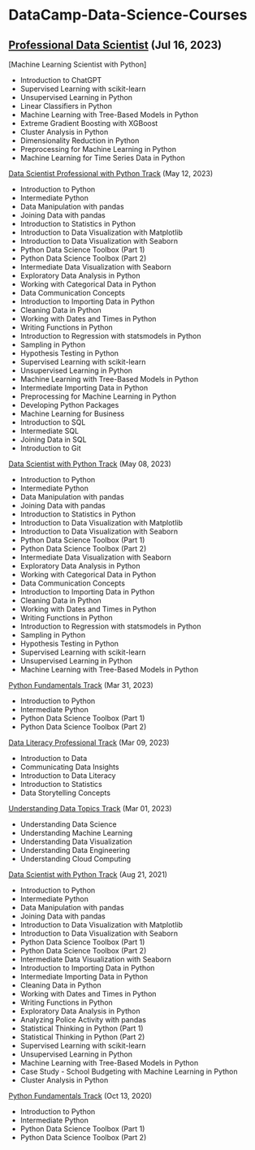 # DataCamp-Data-Science-Courses

## [Professional Data Scientist](https://www.datacamp.com/certificate/DS0027223843902) (Jul 16, 2023)

[Machine Learning Scientist with Python]
- Introduction to ChatGPT
- Supervised Learning with scikit-learn
- Unsupervised Learning in Python
- Linear Classifiers in Python
- Machine Learning with Tree-Based Models in Python
- Extreme Gradient Boosting with XGBoost
- Cluster Analysis in Python
- Dimensionality Reduction in Python
- Preprocessing for Machine Learning in Python
- Machine Learning for Time Series Data in Python


[Data Scientist Professional with Python Track](https://www.datacamp.com/statement-of-accomplishment/track/be7fb4dfa08d6ae8e527598c08ceefb41ced293c) (May 12, 2023)
- Introduction to Python
- Intermediate Python
- Data Manipulation with pandas
- Joining Data with pandas
- Introduction to Statistics in Python
- Introduction to Data Visualization with Matplotlib
- Introduction to Data Visualization with Seaborn
- Python Data Science Toolbox (Part 1)
- Python Data Science Toolbox (Part 2)
- Intermediate Data Visualization with Seaborn
- Exploratory Data Analysis in Python
- Working with Categorical Data in Python
- Data Communication Concepts
- Introduction to Importing Data in Python
- Cleaning Data in Python
- Working with Dates and Times in Python
- Writing Functions in Python
- Introduction to Regression with statsmodels in Python
- Sampling in Python
- Hypothesis Testing in Python
- Supervised Learning with scikit-learn
- Unsupervised Learning in Python
- Machine Learning with Tree-Based Models in Python
- Intermediate Importing Data in Python
- Preprocessing for Machine Learning in Python
- Developing Python Packages
- Machine Learning for Business
- Introduction to SQL
- Intermediate SQL
- Joining Data in SQL
- Introduction to Git

[Data Scientist with Python Track](https://www.datacamp.com/statement-of-accomplishment/track/b247b50ac0fa970c3a3d2ad52cb023a8645bde7d) (May 08, 2023)
- Introduction to Python
- Intermediate Python
- Data Manipulation with pandas
- Joining Data with pandas
- Introduction to Statistics in Python
- Introduction to Data Visualization with Matplotlib
- Introduction to Data Visualization with Seaborn
- Python Data Science Toolbox (Part 1)
- Python Data Science Toolbox (Part 2)
- Intermediate Data Visualization with Seaborn
- Exploratory Data Analysis in Python
- Working with Categorical Data in Python
- Data Communication Concepts
- Introduction to Importing Data in Python
- Cleaning Data in Python
- Working with Dates and Times in Python
- Writing Functions in Python
- Introduction to Regression with statsmodels in Python
- Sampling in Python
- Hypothesis Testing in Python
- Supervised Learning with scikit-learn
- Unsupervised Learning in Python
- Machine Learning with Tree-Based Models in Python

[Python Fundamentals Track](https://www.datacamp.com/statement-of-accomplishment/track/a2e6182ddc6366c9a92b1ff0fc55857697fd0423) (Mar 31, 2023)
- Introduction to Python
- Intermediate Python
- Python Data Science Toolbox (Part 1)
- Python Data Science Toolbox (Part 2)

[Data Literacy Professional Track](https://www.datacamp.com/statement-of-accomplishment/track/76a2ed00dc36c0c2e3bc70ca8cef151b6e4bf7c9) (Mar 09, 2023)
- Introduction to Data
- Communicating Data Insights
- Introduction to Data Literacy
- Introduction to Statistics
- Data Storytelling Concepts

[Understanding Data Topics Track](https://www.datacamp.com/statement-of-accomplishment/track/f072798631c605ec51de1f52e666a31d6aa7cf5f) (Mar 01, 2023)
- Understanding Data Science
- Understanding Machine Learning
- Understanding Data Visualization
- Understanding Data Engineering
- Understanding Cloud Computing

[Data Scientist with Python Track](https://www.datacamp.com/statement-of-accomplishment/track/3caa16282e27792da036d19b3d713ffef82c1958) (Aug 21, 2021)
- Introduction to Python
- Intermediate Python
- Data Manipulation with pandas
- Joining Data with pandas
- Introduction to Data Visualization with Matplotlib
- Introduction to Data Visualization with Seaborn
- Python Data Science Toolbox (Part 1)
- Python Data Science Toolbox (Part 2)
- Intermediate Data Visualization with Seaborn
- Introduction to Importing Data in Python
- Intermediate Importing Data in Python
- Cleaning Data in Python
- Working with Dates and Times in Python
- Writing Functions in Python
- Exploratory Data Analysis in Python
- Analyzing Police Activity with pandas
- Statistical Thinking in Python (Part 1)
- Statistical Thinking in Python (Part 2)
- Supervised Learning with scikit-learn
- Unsupervised Learning in Python
- Machine Learning with Tree-Based Models in Python
- Case Study - School Budgeting with Machine Learning in Python
- Cluster Analysis in Python

[Python Fundamentals Track](https://www.datacamp.com/statement-of-accomplishment/track/79dcae2da4b26cd9029e0d3bb5a66268ef6c6e66) (Oct 13, 2020)
- Introduction to Python
- Intermediate Python
- Python Data Science Toolbox (Part 1)
- Python Data Science Toolbox (Part 2)
